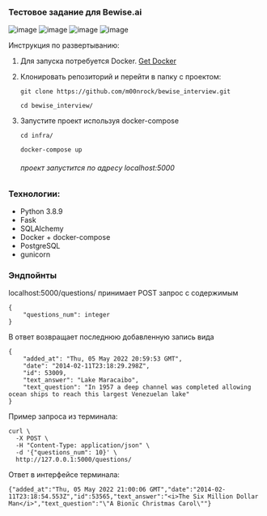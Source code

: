 ### Тестовое задание для Bewise.ai

![image](https://img.shields.io/badge/Python-FFD43B?style=for-the-badge&logo=python&logoColor=blue) ![image](https://img.shields.io/badge/Flask-000000?style=for-the-badge&logo=flask&logoColor=white) ![image](https://img.shields.io/badge/PostgreSQL-316192?style=for-the-badge&logo=postgresql&logoColor=white) ![image](https://img.shields.io/badge/Docker-2CA5E0?style=for-the-badge&logo=docker&logoColor=white)


Инструкция по развертыванию:
1. Для запуска потребуется Docker. [Get Docker](https://docs.docker.com/get-docker/)

2. Клонировать репозиторий и перейти в папку с проектом:
    ```
    git clone https://github.com/m00nrock/bewise_interview.git
    ```

    ```
    cd bewise_interview/
    ```

3. Запустите проект используя docker-compose
    ```
    cd infra/
    ```
    
    ```
    docker-compose up
    ```
    ###### проект запустится по адресу localhost:5000

### Технологии:
- Python 3.8.9
- Fask
- SQLAlchemy
- Docker + docker-compose
- PostgreSQL
- gunicorn

### Эндпойнты

localhost:5000/questions/ принимает POST запрос с содержимым
```
{
    "questions_num": integer
}
```

В ответ возвращает последнюю добавленную запись вида

```
{
    "added_at": "Thu, 05 May 2022 20:59:53 GMT",
    "date": "2014-02-11T23:18:29.298Z",
    "id": 53009,
    "text_answer": "Lake Maracaibo",
    "text_question": "In 1957 a deep channel was completed allowing ocean ships to reach this largest Venezuelan lake"
}
```

Пример запроса из терминала:

```
curl \
  -X POST \
  -H "Content-Type: application/json" \
  -d '{"questions_num": 10}' \
  http://127.0.0.1:5000/questions/
```

Ответ в интерфейсе терминала:

```
{"added_at":"Thu, 05 May 2022 21:00:06 GMT","date":"2014-02-11T23:18:54.553Z","id":53565,"text_answer":"<i>The Six Million Dollar Man</i>","text_question":"\"A Bionic Christmas Carol\""}
```
